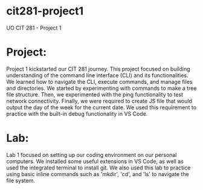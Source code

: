 # cit281-project1
UO CIT 281 - Project 1

# Project: 
Project 1 kickstarted our CIT 281 journey. This project focused on building understanding of the command line interface (CLI) and its functionalities. We learned how to navigate the CLI, execute commands, and manage files and directories. We started by experimenting with commands to make a tree file structure. Then, we experimented with the ping functionality to test network connectivity. Finally, we were required to create JS file that would output the day of the week for the current date. We used this requirement to practice with the built-in debug functionality in VS Code.

# Lab: 
Lab 1 focused on setting up our coding environment on our personal computers. We installed some useful extensions in VS Code, as well as used the integrated terminal to install git. We also used this lab to practice using basic inline commands such as 'mkdir', 'cd', and 'ls' to navigate the file system.
